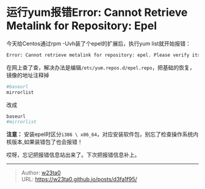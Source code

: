 # 运行yum报错Error: Cannot Retrieve Metalink for Repository: Epel


今天给Centos通过rpm -Uvh装了个epel的扩展后，执行yum list就开始报错：
```bash
Error: Cannot retrieve metalink for repository: epel. Please verify its path and try again
```

在网上查了查，解决办法是编辑`/etc/yum.repos.d/epel.repo`，把基础的恢复，镜像的地址注释掉
```bash
#baseurl
mirrorlist
```
改成
```bash
baseurl
#mirrorlist
```
**注意：**
安装epel时区分`i386 \ x86_64`，对应安装软件包，别忘了检查操作系统内核版本,如果装错包了也会报错！

哎呀，忘记把报错信息站出来了。下次把报错信息补上。


---

> Author: [w23ta0](https://github.com/w23ta0)  
> URL: https://w23ta0.github.io/posts/d3fa1f95/  

